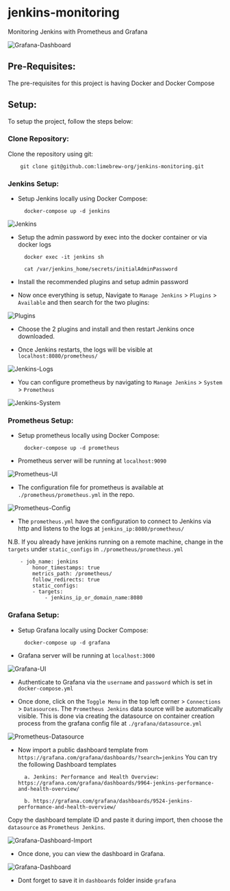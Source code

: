 # jenkins-monitoring
Monitoring Jenkins with Prometheus and Grafana

![Grafana-Dashboard](images/grafana-dashboard.png)

## Pre-Requisites:
The pre-requisites for this project is having Docker and Docker Compose

## Setup:
To setup the project, follow the steps below:

### Clone Repository:
Clone the repository using git:

        git clone git@github.com:limebrew-org/jenkins-monitoring.git

### Jenkins Setup:
- Setup Jenkins locally using Docker Compose:

        docker-compose up -d jenkins

![Jenkins](images/terminal-jenkins.png)

- Setup the admin password by exec into the docker container or via docker logs

        docker exec -it jenkins sh

        cat /var/jenkins_home/secrets/initialAdminPassword

- Install the recommended plugins and setup admin password

- Now once everything is setup, Navigate to `Manage Jenkins` > `Plugins` > `Available` and then search for the two plugins:

![Plugins](images/jenkins-plugins.png)

- Choose the 2 plugins and install and then restart Jenkins once downloaded.

- Once Jenkins restarts, the logs will be visible at `localhost:8080/prometheus/`

![Jenkins-Logs](images/jenkins-logs.png)

- You can configure prometheus by navigating to `Manage Jenkins` > `System` > `Prometheus`

![Jenkins-System](images/jenkins-system-config.png)


### Prometheus Setup:
- Setup prometheus locally using Docker Compose:

        docker-compose up -d prometheus

- Prometheus server will be running at `localhost:9090`

![Prometheus-UI](images/prometheus-ui.png)

- The configuration file for prometheus is available at `./prometheus/prometheus.yml` in the repo.

![Prometheus-Config](images/prometheus-config.png)

- The `prometheus.yml` have the configuration to connect to Jenkins via http and listens to the logs at `jenkins_ip:8080/prometheus/`

N.B. If you already have jenkins running on a remote machine, change in the `targets` under `static_configs` in `./prometheus/prometheus.yml`

        - job_name: jenkins
            honor_timestamps: true
            metrics_path: /prometheus/
            follow_redirects: true
            static_configs:
            - targets:
                - jenkins_ip_or_domain_name:8080

### Grafana Setup:
- Setup Grafana locally using Docker Compose:

        docker-compose up -d grafana

- Grafana server will be running at `localhost:3000`

![Grafana-UI](images/grafana-ui.png)

- Authenticate to Grafana via the `username` and `password` which is set in `docker-compose.yml`

- Once done, click on the `Toggle Menu` in the top left corner > `Connections` > `Datasources`. The `Prometheus Jenkins` data source will be automatically visible. This is done via creating the datasource on container creation process from the grafana config file at `./grafana/datasource.yml`

![Prometheus-Datasource](images/grafana-datasource.png)

- Now import a public dashboard template from `https://grafana.com/grafana/dashboards/?search=jenkins`
You can try the following Dashboard templates

        a. Jenkins: Performance and Health Overview: https://grafana.com/grafana/dashboards/9964-jenkins-performance-and-health-overview/

        b. https://grafana.com/grafana/dashboards/9524-jenkins-performance-and-health-overview/

Copy the dashboard template ID and paste it during import, then choose the `datasource` as `Prometheus Jenkins`.

![Grafana-Dashboard-Import](images/grafana-dashboard-import.png)

- Once done, you can view the dashboard in Grafana.

![Grafana-Dashboard](images/grafana-dashboard.png)

- Dont forget to save it in `dashboards` folder inside `grafana`